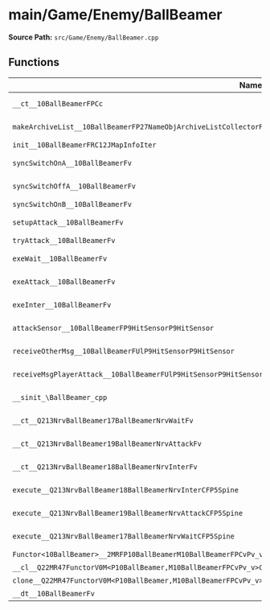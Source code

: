# main/Game/Enemy/BallBeamer

**Source Path:** `src/Game/Enemy/BallBeamer.cpp`

## Functions

| Name | Address | Match % |
|------|---------|---------|
| `__ct__10BallBeamerFPCc` | `0x800CC69C` | :x: (95.0%) |
| `makeArchiveList__10BallBeamerFP27NameObjArchiveListCollectorRC12JMapInfoIter` | `0x800CC6EC` | :white_check_mark: (100.0%) |
| `init__10BallBeamerFRC12JMapInfoIter` | `0x800CC768` | :x: (0.0%) |
| `syncSwitchOnA__10BallBeamerFv` | `0x800CCAB8` | :white_check_mark: (100.0%) |
| `syncSwitchOffA__10BallBeamerFv` | `0x800CCAC4` | :white_check_mark: (100.0%) |
| `syncSwitchOnB__10BallBeamerFv` | `0x800CCAD0` | :x: (2.6%) |
| `setupAttack__10BallBeamerFv` | `0x800CCB68` | :white_check_mark: (100.0%) |
| `tryAttack__10BallBeamerFv` | `0x800CCBD4` | :x: (3.1%) |
| `exeWait__10BallBeamerFv` | `0x800CCC54` | :white_check_mark: (100.0%) |
| `exeAttack__10BallBeamerFv` | `0x800CCCBC` | :x: (91.7%) |
| `exeInter__10BallBeamerFv` | `0x800CCDDC` | :white_check_mark: (100.0%) |
| `attackSensor__10BallBeamerFP9HitSensorP9HitSensor` | `0x800CCE44` | :white_check_mark: (100.0%) |
| `receiveOtherMsg__10BallBeamerFUlP9HitSensorP9HitSensor` | `0x800CCE4C` | :white_check_mark: (100.0%) |
| `receiveMsgPlayerAttack__10BallBeamerFUlP9HitSensorP9HitSensor` | `0x800CCE54` | :white_check_mark: (100.0%) |
| `__sinit_\BallBeamer_cpp` | `0x800CCE5C` | :white_check_mark: (100.0%) |
| `__ct__Q213NrvBallBeamer17BallBeamerNrvWaitFv` | `0x800CCE90` | :white_check_mark: (100.0%) |
| `__ct__Q213NrvBallBeamer19BallBeamerNrvAttackFv` | `0x800CCEA0` | :white_check_mark: (100.0%) |
| `__ct__Q213NrvBallBeamer18BallBeamerNrvInterFv` | `0x800CCEB0` | :white_check_mark: (100.0%) |
| `execute__Q213NrvBallBeamer18BallBeamerNrvInterCFP5Spine` | `0x800CCEC0` | :white_check_mark: (100.0%) |
| `execute__Q213NrvBallBeamer19BallBeamerNrvAttackCFP5Spine` | `0x800CCEC8` | :white_check_mark: (100.0%) |
| `execute__Q213NrvBallBeamer17BallBeamerNrvWaitCFP5Spine` | `0x800CCED0` | :white_check_mark: (100.0%) |
| `Functor<10BallBeamer>__2MRFP10BallBeamerM10BallBeamerFPCvPv_v_Q22MR47FunctorV0M<P10BallBeamer,M10BallBeamerFPCvPv_v>` | `0x800CCED8` | :x: (0.0%) |
| `__cl__Q22MR47FunctorV0M<P10BallBeamer,M10BallBeamerFPCvPv_v>CFv` | `0x800CCF18` | :x: (0.0%) |
| `clone__Q22MR47FunctorV0M<P10BallBeamer,M10BallBeamerFPCvPv_v>CFP7JKRHeap` | `0x800CCF48` | :x: (0.0%) |
| `__dt__10BallBeamerFv` | `0x800CCFB0` | :x: (0.0%) |